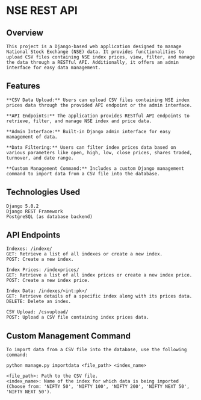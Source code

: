 # NSE REST API

## Overview

    This project is a Django-based web application designed to manage National Stock Exchange (NSE) data. It provides functionalities to upload CSV files containing NSE index prices, view, filter, and manage the data through a RESTful API. Additionally, it offers an admin interface for easy data management.

## Features

    **CSV Data Upload:** Users can upload CSV files containing NSE index prices data through the provided API endpoint or the admin interface.

    **API Endpoints:** The application provides RESTful API endpoints to retrieve, filter, and manage NSE index and price data.

    **Admin Interface:** Built-in Django admin interface for easy management of data.

    **Data Filtering:** Users can filter index prices data based on various parameters like open, high, low, close prices, shares traded, turnover, and date range.

    **Custom Management Command:** Includes a custom Django management command to import data from a CSV file into the database.

## Technologies Used

    Django 5.0.2
    Django REST Framework
    PostgreSQL (as database backend)

## API Endpoints

    Indexes: /indexe/
    GET: Retrieve a list of all indexes or create a new index.
    POST: Create a new index.

    Index Prices: /indexprices/
    GET: Retrieve a list of all index prices or create a new index price.
    POST: Create a new index price.

    Index Data: /indexes/<int:pk>/
    GET: Retrieve details of a specific index along with its prices data.
    DELETE: Delete an index.

    CSV Upload: /csvupload/
    POST: Upload a CSV file containing index prices data.

## Custom Management Command

    To import data from a CSV file into the database, use the following command:

    python manage.py importdata <file_path> <index_name>

    <file_path>: Path to the CSV file.
    <index_name>: Name of the index for which data is being imported (Choose from: 'NIFTY 50', 'NIFTY 100', 'NIFTY 200', 'NIFTY NEXT 50', 'NIFTY NEXT 50').
